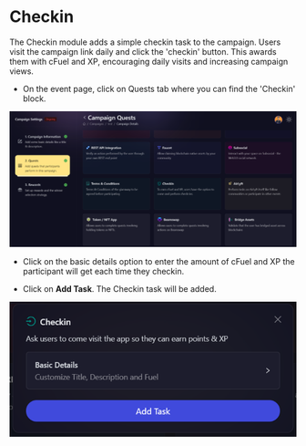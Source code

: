 # Checkin

The Checkin module adds a simple checkin task to the campaign. Users visit the campaign link daily and click the 'checkin' button. This awards them with cFuel and XP, encouraging daily visits and increasing campaign views.

- On the event page, click on Quests tab where you can find the 'Checkin' block.

![Chekin Main](../../images/CheckinMain.png)

- Click on the basic details option to enter the amount of cFuel and XP the participant will get each time they checkin.

- Click on **Add Task**. The Checkin task will be added.

![Checkin Basics](../../images/CheckinBasic.png)